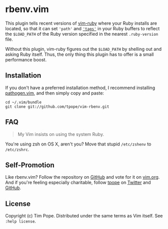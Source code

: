 # rbenv.vim

This plugin tells recent versions of [vim-ruby][] where your Ruby installs are
located, so that it can set `'path'` and [`'tags'`][rbenv-ctags] in your Ruby
buffers to reflect the `$LOAD_PATH` of the Ruby version specified in the
nearest `.ruby-version` file.

Without this plugin, vim-ruby figures out the `$LOAD_PATH` by shelling out and
asking Ruby itself.  Thus, the only thing this plugin has to offer is a small
performance boost.

[vim-ruby]: https://github.com/vim-ruby/vim-ruby
[rbenv-ctags]: https://github.com/tpope/rbenv-ctags

## Installation

If you don't have a preferred installation method, I recommend
installing [pathogen.vim](https://github.com/tpope/vim-pathogen), and
then simply copy and paste:

    cd ~/.vim/bundle
    git clone git://github.com/tpope/vim-rbenv.git

## FAQ

> My Vim insists on using the system Ruby.

You're using zsh on OS X, aren't you?  Move that stupid `/etc/zshenv`
to `/etc/zshrc`.

## Self-Promotion

Like rbenv.vim? Follow the repository on
[GitHub](https://github.com/tpope/vim-rbenv) and vote for it on
[vim.org](http://www.vim.org/scripts/script.php?script_id=4455).  And if
you're feeling especially charitable, follow [tpope](http://tpo.pe/) on
[Twitter](http://twitter.com/tpope) and
[GitHub](https://github.com/tpope).

## License

Copyright (c) Tim Pope.  Distributed under the same terms as Vim itself.
See `:help license`.
